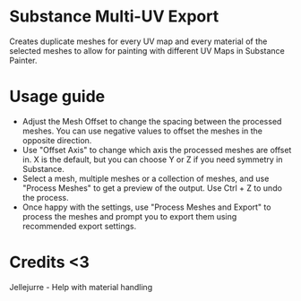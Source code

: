 # Substance Multi-UV Export
Creates duplicate meshes for every UV map and every material of the selected meshes to allow for painting with different UV Maps in Substance Painter.

# Usage guide
- Adjust the Mesh Offset to change the spacing between the processed meshes. You can use negative values to offset the meshes in the opposite direction.
- Use "Offset Axis" to change which axis the processed meshes are offset in. X is the default, but you can choose Y or Z if you need symmetry in Substance.
- Select a mesh, multiple meshes or a collection of meshes, and use "Process Meshes" to get a preview of the output. Use Ctrl + Z to undo the process.
- Once happy with the settings, use "Process Meshes and Export" to process the meshes and prompt you to export them using recommended export settings. 

# Credits <3
Jellejurre - Help with material handling
